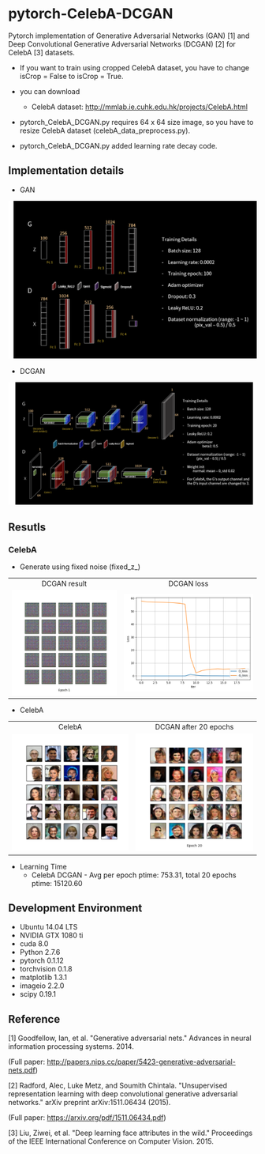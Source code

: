 # pytorch-CelebA-DCGAN
Pytorch implementation of Generative Adversarial Networks (GAN) [1] and Deep Convolutional Generative Adversarial Networks (DCGAN) [2] for CelebA [3] datasets.

* If you want to train using cropped CelebA dataset, you have to change isCrop = False to isCrop = True.

* you can download
  - CelebA dataset: http://mmlab.ie.cuhk.edu.hk/projects/CelebA.html

* pytorch_CelebA_DCGAN.py requires 64 x 64 size image, so you have to resize CelebA dataset (celebA_data_preprocess.py).
* pytorch_CelebA_DCGAN.py added learning rate decay code.

## Implementation details
* GAN

![GAN](pytorch_GAN.png)

* DCGAN

![Loss](pytorch_DCGAN.png)


## Resutls
### CelebA
* Generate using fixed noise (fixed_z_)

<table align='center'>
<tr align='center'>
<td> DCGAN result</td>
<td> DCGAN loss </td>
</tr>
<tr>
<td><img src = 'CelebA_DCGAN_results/generation_animation.gif'>
<td><img src = 'CelebA_DCGAN_results/CelebA_DCGAN_train_hist.png'>
</tr>
</table>

* CelebA

<table align='center'>
<tr align='center'>
<td> CelebA </td>
<td> DCGAN after 20 epochs </td>
</tr>
<tr>
<td><img src = 'CelebA_DCGAN_results/raw_CelebA.png'>
<td><img src = 'CelebA_DCGAN_results/CelebA_DCGAN_20.png'>
</tr>
</table>

* Learning Time
  * CelebA DCGAN - Avg per epoch ptime: 753.31, total 20 epochs ptime: 15120.60

## Development Environment

* Ubuntu 14.04 LTS
* NVIDIA GTX 1080 ti
* cuda 8.0
* Python 2.7.6
* pytorch 0.1.12
* torchvision 0.1.8
* matplotlib 1.3.1
* imageio 2.2.0
* scipy 0.19.1

## Reference

[1] Goodfellow, Ian, et al. "Generative adversarial nets." Advances in neural information processing systems. 2014.

(Full paper: http://papers.nips.cc/paper/5423-generative-adversarial-nets.pdf)

[2] Radford, Alec, Luke Metz, and Soumith Chintala. "Unsupervised representation learning with deep convolutional generative adversarial networks." arXiv preprint arXiv:1511.06434 (2015).

(Full paper: https://arxiv.org/pdf/1511.06434.pdf)

[3] Liu, Ziwei, et al. "Deep learning face attributes in the wild." Proceedings of the IEEE International Conference on Computer Vision. 2015.
